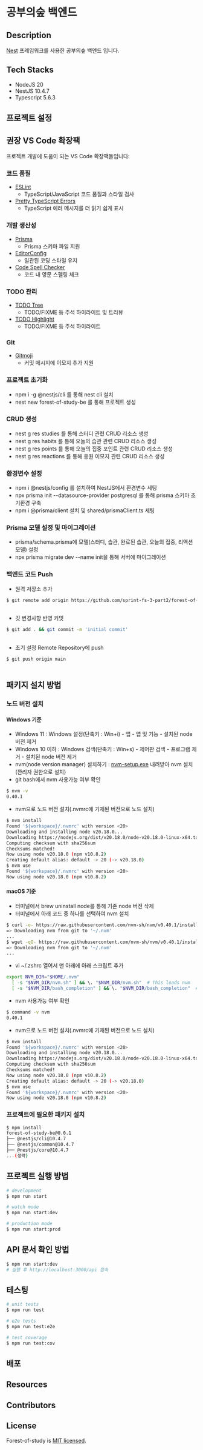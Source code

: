 # 공부의숲 백엔드

## Description

[Nest](https://github.com/nestjs/nest) 프레임워크를 사용한 공부의숲 백엔드 입니다.

## Tech Stacks

- NodeJS 20
- NestJS 10.4.7
- Typescript 5.6.3

## 프로젝트 설정

## 권장 VS Code 확장팩

프로젝트 개발에 도움이 되는 VS Code 확장팩들입니다:

### 코드 품질

- [ESLint](https://marketplace.visualstudio.com/items?itemName=dbaeumer.vscode-eslint)
  - TypeScript/JavaScript 코드 품질과 스타일 검사
- [Pretty TypeScript Errors](https://marketplace.visualstudio.com/items?itemName=yoavbls.pretty-ts-errors)
  - TypeScript 에러 메시지를 더 읽기 쉽게 표시

### 개발 생산성

- [Prisma](https://marketplace.visualstudio.com/items?itemName=Prisma.prisma)
  - Prisma 스키마 파일 지원
- [EditorConfig](https://marketplace.visualstudio.com/items?itemName=EditorConfig.EditorConfig)
  - 일관된 코딩 스타일 유지
- [Code Spell Checker](https://marketplace.visualstudio.com/items?itemName=streetsidesoftware.code-spell-checker)
  - 코드 내 영문 스펠링 체크

### TODO 관리

- [TODO Tree](https://marketplace.visualstudio.com/items?itemName=Gruntfuggly.todo-tree)
  - TODO/FIXME 등 주석 하이라이트 및 트리뷰
- [TODO Highlight](https://marketplace.visualstudio.com/items?itemName=wayou.vscode-todo-highlight)
  - TODO/FIXME 등 주석 하이라이트

### Git

- [Gitmoji](https://marketplace.visualstudio.com/items?itemName=seatonjiang.gitmoji-vscode)
  - 커밋 메시지에 이모지 추가 지원

### 프로젝트 초기화

- npm i -g @nestjs/cli 를 통해 nest cli 설치
- nest new forest-of-study-be 를 통해 프로젝트 생성

### CRUD 생성

- nest g res studies 를 통해 스터디 관련 CRUD 리소스 생성
- nest g res habits 를 통해 오늘의 습관 관련 CRUD 리소스 생성
- nest g res points 를 통해 오늘의 집중 포인트 관련 CRUD 리소스 생성
- nest g res reactions 를 통해 응원 이모지 관련 CRUD 리소스 생성

### 환경변수 설정

- npm i @nestjs/config 를 설치하여 NestJS에서 환경변수 세팅
- npx prisma init --datasource-provider postgresql 를 통해 prisma 스키마 초기환경 구축
- npm i @prisma/client 설치 및 shared/prismaClient.ts 세팅

### Prisma 모델 설정 및 마이그레이션

- prisma/schema.prisma에 모델(스터디, 습관, 완료된 습관, 오늘의 집중, 리액션 모델) 설정
- npx prisma migrate dev --name init을 통해 서버에 마이그레이션

### 백엔드 코드 Push

- 원격 저장소 추가

```bash
$ git remote add origin https://github.com/sprint-fs-3-part2/forest-of-study-be.git
ㅤ
```

- 깃 변경사항 반영 커밋

```bash
$ git add . && git commit -m 'initial commit'
ㅤ
```

- 초기 설정 Remote Repository에 push

```bash
$ git push origin main
ㅤ
```

## 패키지 설치 방법

### 노드 버전 설치

#### Windows 기준

- Windows 11 : Windows 설정(단축키 : Win+i) - 앱 - 앱 및 기능 - 설치된 node 버전 제거
- Windows 10 이하 : Windows 검색(단축키 : Win+s) - 제어판 검색 - 프로그램 제거 - 설치된 node 버전 제거
- nvm(node version manager) 설치하기 : [nvm-setup.exe](https://github.com/coreybutler/nvm-windows/releases/download/1.1.12/nvm-setup.zip) 내려받아 nvm 설치(꽌리자 권한으로 설치)
- git bash에서 nvm 사용가능 여부 확인

```bash
$ nvm -v
0.40.1
```

- nvm으로 노드 버전 설치(.nvmrc에 기재된 버전으로 노드 설치)

```bash
$ nvm install
Found '${workspace}/.nvmrc' with version <20>
Downloading and installing node v20.18.0...
Downloading https://nodejs.org/dist/v20.18.0/node-v20.18.0-linux-x64.tar.xz...
Computing checksum with sha256sum
Checksums matched!
Now using node v20.18.0 (npm v10.8.2)
Creating default alias: default -> 20 (-> v20.18.0)
$ nvm use
Found '${workspace}/.nvmrc' with version <20>
Now using node v20.18.0 (npm v10.8.2)
```

#### macOS 기준

- 터미널에서 brew uninstall node를 통해 기존 node 버전 삭제
- 터미널에서 아래 코드 중 하나를 선택하여 nvm 설치

```bash
$ curl -o- https://raw.githubusercontent.com/nvm-sh/nvm/v0.40.1/install.sh | bash
=> Downloading nvm from git to '~/.nvm'
...
$ wget -qO- https://raw.githubusercontent.com/nvm-sh/nvm/v0.40.1/install.sh | bash
=> Downloading nvm from git to '~/.nvm'
...
```

- vi ~/.zshrc 열어서 맨 아래에 아래 스크립트 추가

```zsh
export NVM_DIR="$HOME/.nvm"
  [ -s "$NVM_DIR/nvm.sh" ] && \. "$NVM_DIR/nvm.sh"  # This loads nvm
  [ -s "$NVM_DIR/bash_completion" ] && \. "$NVM_DIR/bash_completion"  # This loads nvm bash_completion
```

- nvm 사용가능 여부 확인

```bash
$ command -v nvm
0.40.1
```

- nvm으로 노드 버전 설치(.nvmrc에 기재된 버전으로 노드 설치)

```bash
$ nvm install
Found '${workspace}/.nvmrc' with version <20>
Downloading and installing node v20.18.0...
Downloading https://nodejs.org/dist/v20.18.0/node-v20.18.0-linux-x64.tar.xz...
Computing checksum with sha256sum
Checksums matched!
Now using node v20.18.0 (npm v10.8.2)
Creating default alias: default -> 20 (-> v20.18.0)
$ nvm use
Found '${workspace}/.nvmrc' with version <20>
Now using node v20.18.0 (npm v10.8.2)
```

### 프로젝트에 필요한 패키지 설치

```bash
$ npm install
forest-of-study-be@0.0.1
├── @nestjs/cli@10.4.7
├── @nestjs/common@10.4.7
├── @nestjs/core@10.4.7
...(생략)
```

## 프로젝트 실행 방법

```bash
# development
$ npm run start

# watch mode
$ npm run start:dev

# production mode
$ npm run start:prod
```

## API 문서 확인 방법

```bash
$ npm run start:dev
# 실행 후 http://localhost:3000/api 접속
```

## 테스팅

```bash
# unit tests
$ npm run test

# e2e tests
$ npm run test:e2e

# test coverage
$ npm run test:cov
```

## 배포

## Resources

## Contributors

## License

Forest-of-study is [MIT licensed](https://github.com/sprint-fs-3-part2/forest-of-study-be).

